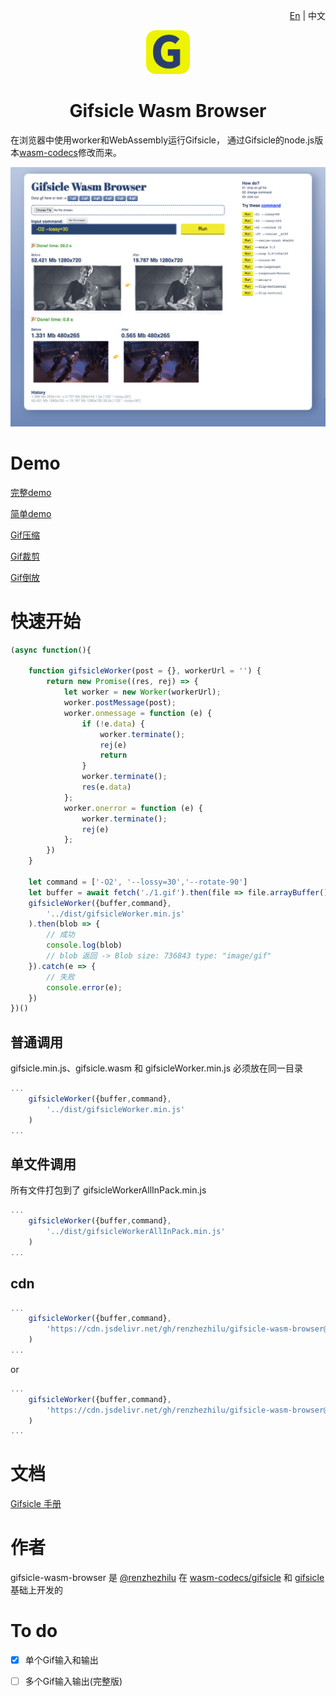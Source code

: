 <p  align="right">
    <a href="./README.md">En</a> | 中文
</p>
<p align="center">
    <img src="./demo/favicon.svg" width="70">
</p>
<h1 align="center">Gifsicle Wasm Browser</h1> 


在浏览器中使用worker和WebAssembly运行Gifsicle，
通过Gifsicle的node.js版本[wasm-codecs](https://github.com/cyrilwanner/wasm-codecs/tree/master/packages/gifsicle)修改而来。

<img src="./demo/ui.jpg" >

# Demo
[完整demo](https://renzhezhilu.github.io/gifsicle-wasm-browser/demo/) 

[简单demo](https://renzhezhilu.github.io/gifsicle-wasm-browser/demo/simple.html)

[Gif压缩](https://imagestool.com/gif-compress)

[Gif裁剪](https://imagestool.com/gif-crop)

[Gif倒放](https://imagestool.com/gif-reverse)


# 快速开始

```javascript
(async function(){
  
    function gifsicleWorker(post = {}, workerUrl = '') {
        return new Promise((res, rej) => {
            let worker = new Worker(workerUrl);
            worker.postMessage(post);
            worker.onmessage = function (e) {
                if (!e.data) {
                    worker.terminate();
                    rej(e)
                    return
                }
                worker.terminate();
                res(e.data)
            };
            worker.onerror = function (e) {
                worker.terminate();
                rej(e)
            };
        })
    }

    let command = ['-O2', '--lossy=30','--rotate-90']
    let buffer = await fetch('./1.gif').then(file => file.arrayBuffer())
    gifsicleWorker({buffer,command},
        '../dist/gifsicleWorker.min.js'
    ).then(blob => {
        // 成功
        console.log(blob)
        // blob 返回 -> Blob size: 736843 type: "image/gif"
    }).catch(e => {
        // 失败
        console.error(e);
    })
})()
```
## 普通调用
gifsicle.min.js、gifsicle.wasm 和 gifsicleWorker.min.js 必须放在同一目录
```javascript
...
    gifsicleWorker({buffer,command},
        '../dist/gifsicleWorker.min.js'
    )
...
```

## 单文件调用
所有文件打包到了 gifsicleWorkerAllInPack.min.js
```javascript
...
    gifsicleWorker({buffer,command},
        '../dist/gifsicleWorkerAllInPack.min.js'
    )
...
```
## cdn
```javascript
...
    gifsicleWorker({buffer,command},
        'https://cdn.jsdelivr.net/gh/renzhezhilu/gifsicle-wasm-browser@master/dist/gifsicleWorker.min.js'
    )
...
```
or
```javascript
...
    gifsicleWorker({buffer,command},
        'https://cdn.jsdelivr.net/gh/renzhezhilu/gifsicle-wasm-browser@master/dist/gifsicleWorkerAllInPack.min.js'
    )
...
```
# 文档
[Gifsicle 手册](https://www.lcdf.org/gifsicle/man.html)

# 作者
gifsicle-wasm-browser 是 [@renzhezhilu](https://github.com/renzhezhilu) 在 [wasm-codecs/gifsicle](https://github.com/cyrilwanner/wasm-codecs/tree/master/packages/gifsicle) 和 [gifsicle](https://github.com/kohler/gifsicle) 基础上开发的


# To do
- [x] 单个Gif输入和输出
- [ ] 多个Gif输入输出(完整版)




